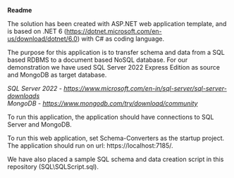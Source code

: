 **Readme**

The solution has been created with ASP.NET web application template, and is based on .NET 6 (https://dotnet.microsoft.com/en-us/download/dotnet/6.0) with C# as coding language.

The purpose for this application is to transfer schema and data from a SQL based RDBMS to a document based NoSQL database. For our demonstration we have used SQL Server 2022 Express Edition as source and MongoDB as target database.

*SQL Server 2022 - https://www.microsoft.com/en-in/sql-server/sql-server-downloads* <br />
*MongoDB - https://www.mongodb.com/try/download/community*

To run this application, the application should have connections to SQL Server and MongoDB.

To run this web application, set Schema-Converters as the startup project. The application should run on url: https://localhost:7185/.

We have also placed a sample SQL schema and data creation script in this repository (SQL\SQLScript.sql).
